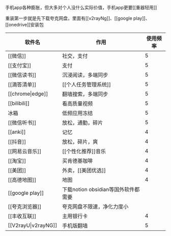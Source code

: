 

手机app各种膨胀，但大多对个人没什么实际价值，手机app更要[[重器轻用]]

重装第一步就是先下载夸克网盘，里面有[[v2rayNg]]、[[google play]]、[[onedrive]]安装包

| 软件名              | 作用                                | 使用频率 |
| ------------------- | ----------------------------------- | -------- |
| [[微信]]            | 社交，支付                          | 5        |
| [[支付宝]]          | 支付                                | 5        |
| [[微信读书]]        | 沉浸阅读，多端同步                  | 5        |
| [[滴答清单]]        | [[个人任务管理系统]]                | 5        |
| [[chrome\|edge]]    | 翻墙搜索，多端同步                  | 5        |
| [[bilibili]]        | 看高质量视频                        | 5        |
| 冰箱                | 低频应用冻结                        | 5        |
| [[微信听书]]        | 放松，通勤，碎片                    | 5        |
| [[anki]]            | 记忆                                | 4        |
| [[抖音]]            | 放松，碎片，爽                      | 4        |
| [[网易云音乐]]      | [[个性化推荐]]音乐                  | 4        |
| [[淘宝]]            | 买肯德基咖啡                        | 4        |
| [[美团]]            | 外卖，[[美团优选]]                  | 4        |
| [[高德地图]]        | 地图                                | 4        |
| [[google play]]     | 下载notion obsidian等国外软件都需要 |          |
| [[夸克浏览器]]      | 夸克网盘不限速，净化力度小          |          |
| [[丰收互联]]        | 主用银行卡                          | 4        |
| [[V2rayU\|v2rayNG]] | 手机版翻墙                          | 5        |
